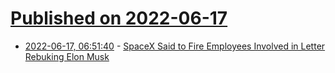 # [Published on 2022-06-17](index.md)

* [2022-06-17, 06:51:40](https://news.ycombinator.com/item?id=31774890) - [SpaceX Said to Fire Employees Involved in Letter Rebuking Elon Musk](https://www.nytimes.com/2022/06/17/technology/spacex-employees-fired-musk-letter.html)
